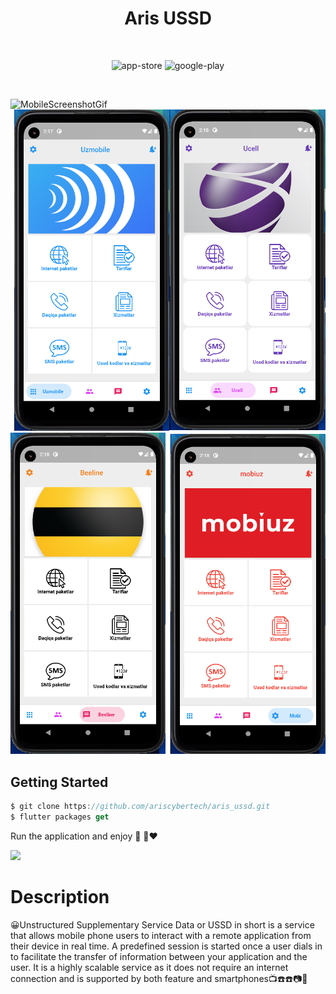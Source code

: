 <h1 align="center">Aris USSD</h1>

<br />
 
<p align="center">
  <img alt="app-store" src="https://github.com/ariscybertech/ariscybertech/blob/main/publish/app-store.png" />
  <img alt="google-play" src="https://github.com/ariscybertech/ariscybertech/blob/main/publish/play-store.png" />
</p>

<br />

![MobileScreenshotGif](screenshots/screenrecord.gif)
![MobileScreenshot](screenshots/screenshot.png)
![MobileScreenshot1](screenshots/screenshot1.png)
## Getting Started

```dart
$ git clone https://github.com/ariscybertech/aris_ussd.git
$ flutter packages get
```

Run the application and enjoy :tada: :rainbow::heart:

<a href="https://www.buymeacoffee.com/ariscybertech"><img src="https://cdn.buymeacoffee.com/buttons/v2/default-yellow.png" height="60"></a>
# Description
:grinning:Unstructured Supplementary Service Data or USSD in short is a service that allows mobile phone users to interact with a remote application from their device in real time. A predefined session is started once a user dials in to facilitate the transfer of information between your application and the user. It is a highly scalable service as it does not require an internet connection and is supported by both feature and smartphones:tv::telephone::phone::camera::iphone:
